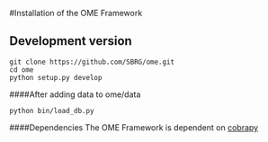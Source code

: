 #Installation of the OME Framework

## Development version

```
git clone https://github.com/SBRG/ome.git
cd ome
python setup.py develop
```

####After adding data to ome/data
```
python bin/load_db.py
```

####Dependencies
The OME Framework is dependent on [cobrapy](https://github.com/opencobra/cobrapy/blob/master/INSTALL.md) 
